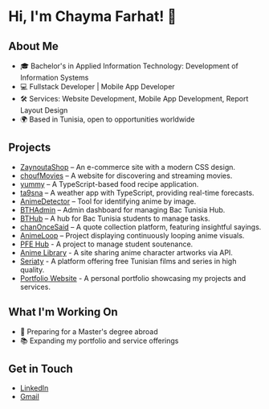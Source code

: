 # Hi, I'm Chayma Farhat! 👋

## About Me
- 🎓 Bachelor's in Applied Information Technology: Development of Information Systems
- 💻 Fullstack Developer | Mobile App Developer
- 🛠️ Services: Website Development, Mobile App Development, Report Layout Design
- 🌍 Based in Tunisia, open to opportunities worldwide

## Projects
- [ZaynoutaShop](https://github.com/h-chayma/zaynoutaShop) – An e-commerce site with a modern CSS design.
- [choufMovies](https://github.com/h-chayma/choufMovies) – A website for discovering and streaming movies.
- [yummy](https://github.com/h-chayma/yummy) – A TypeScript-based food recipe application.
- [ta9sna](https://github.com/h-chayma/ta9sna) – A weather app with TypeScript, providing real-time forecasts.
- [AnimeDetector](https://github.com/h-chayma/AnimeDetector) – Tool for identifying anime by image.
- [BTHAdmin](https://github.com/h-chayma/BTHAdmin) – Admin dashboard for managing Bac Tunisia Hub.
- [BTHub](https://github.com/h-chayma/BTHub) – A hub for Bac Tunisia students to manage tasks.
- [chanOnceSaid](https://github.com/h-chayma/chanOnceSaid) – A quote collection platform, featuring insightful sayings.
- [AnimeLoop](https://github.com/h-chayma/AnimeLoop) – Project displaying continuously looping anime visuals.
- [PFE Hub](https://github.com/h-chayma/pfehub) - A project to manage student soutenance.
- [Anime Library](https://github.com/h-chayma/animelibrary) - A site sharing anime character artworks via API.
- [Seriaty](https://seriaty.tn) - A platform offering free Tunisian films and series in high quality.
- [Portfolio Website](https://chaymafarhat.netlify.app) - A personal portfolio showcasing my projects and services.

## What I'm Working On
- 🎯 Preparing for a Master's degree abroad
- 📚 Expanding my portfolio and service offerings

## Get in Touch
- [LinkedIn](https://www.linkedin.com/in/chayma-farhat)
- [Gmail](chaymafarhat16@gmail.com)
